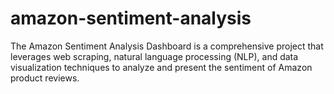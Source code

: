 # amazon-sentiment-analysis
The Amazon Sentiment Analysis Dashboard is a comprehensive project that leverages web scraping, natural language processing (NLP), and data visualization techniques to analyze and present the sentiment of Amazon product reviews.
